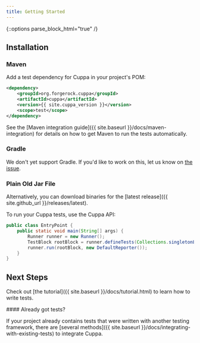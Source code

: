 ```yaml
---
title: Getting Started
---
```


{::options parse_block_html="true" /}

## Installation

### Maven

Add a test dependency for Cuppa in your project's POM:

```xml
<dependency>
    <groupId>org.forgerock.cuppa</groupId>
    <artifactId>cuppa</artifactId>
    <version>{{ site.cuppa_version }}</version>
    <scope>test</scope>
</dependency>
```

See the [Maven integration guide]({{ site.baseurl }}/docs/maven-integration) for details on how to get Maven to
run the tests automatically.

### Gradle

We don't yet support Gradle. If you'd like to work on this, let us know on
[the issue](https://github.com/cuppa-framework/cuppa/issues/32).

### Plain Old Jar File

Alternatively, you can download binaries for the [latest release]({{ site.github_url }}/releases/latest).

To run your Cuppa tests, use the Cuppa API:

```java
public class EntryPoint {
    public static void main(String[] args) {
        Runner runner = new Runner();
        TestBlock rootBlock = runner.defineTests(Collections.singletonList(MyTestClass.class));
        runner.run(rootBlock, new DefaultReporter());
    }
}
```

## Next Steps

Check out [the tutorial]({{ site.baseurl }}/docs/tutorial.html) to learn how to write tests.

<div class="alert alert-info" role="alert">
#### Already got tests?

If your project already contains tests that were written with another testing framework, there are
[several methods]({{ site.baseurl }}/docs/integrating-with-existing-tests) to integrate Cuppa.
</div>